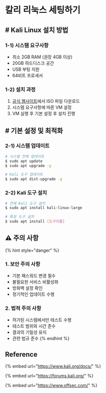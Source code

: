# 칼리 리눅스 세팅하기

## # Kali Linux 설치 방법

### 1-1) 시스템 요구사항

* 최소 2GB RAM (권장 4GB 이상)
* 20GB 하드디스크 공간
* USB 부팅 지원
* 64비트 프로세서

### 1-2) 설치 과정

1. [공식 웹사이트](https://www.kali.org/)에서 ISO 파일 다운로드
2. 시스템 요구사항에 따른 VM 설정
3. VM 실행 후 기본 설정 후 설치 진행



## # 기본 설정 및 최적화

### 2-1) 시스템 업데이트

```bash
# 시스템 전체 업데이트
$ sudo apt update
$ sudo apt upgrade -y

# Kali 도구 업데이트
$ sudo apt dist-upgrade -y
```

### 2-2) Kali 도구 설치

```bash
# 전체 Kali 도구 설치
$ sudo apt install kali-linux-large

# 특정 도구 설치
$ sudo apt install [도구이름]
```



## ⚠️ 주의 사항

{% hint style="danger" %}
### 1. 보안 주의 사항

* 기본 패스워드 변경 필수
* 불필요한 서비스 비활성화
* 방화벽 설정 확인
* 정기적인 업데이트 수행

### 2. 법적 주의 사항

* 허가된 시스템에서만 테스트 수행
* 테스트 범위와 시간 준수
* 결과의 기밀성 유지
* 관련 법규 준수
{% endhint %}

## Reference

{% embed url="https://www.kali.org/docs/" %}

{% embed url="https://forums.kali.org/" %}

{% embed url="https://www.offsec.com/" %}
